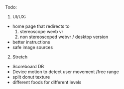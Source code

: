 Todo:  

1. UI/UX:
  - home page that redirects to
    1. stereoscope wevb vr  
    2. non stereoscoped webvr / desktop version  
  - better instructions  
  - safe image sources  

2. Stretch  
 - Scoreboard DB  
 - Device motion to detect user movement  /free range  
 - split donut texture  
 - different foods for different levels  
